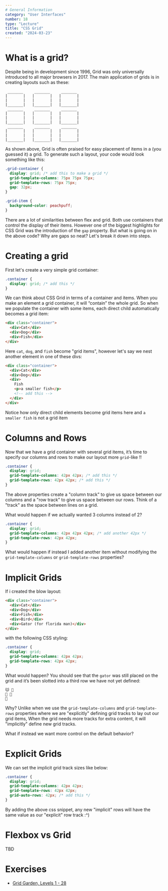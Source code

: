 ```yaml
---
# General Information
category: "User Interfaces"
number: 18
type: "Lecture"
title: "CSS Grid"
created: "2024-03-23"
---
```


# What is a grid?

Despite being in development since 1996, Grid was only universally introduced to all major browsers in 2017. The main application of grids is in creating layouts such as these:

```text
 _______     _______     _______
|       |   |       |   |       |
|       |   |       |   |       |
|_______|   |_______|   |_______|
 _______     _______     _______
|       |   |       |   |       |
|       |   |       |   |       |
|_______|   |_______|   |_______|
 _______     _______     _______
|       |   |       |   |       |
|       |   |       |   |       |
|_______|   |_______|   |_______|

```

As shown above, Grid is often praised for easy placement of items in a (you guessed it) a grid. To generate such a layout, your code would look something like this:

```css
.grid-container {
  display: grid; /* add this to make a grid */
  grid-template-columns: 75px 75px 75px;
  grid-template-rows: 75px 75px;
  gap: 32px;
}

.grid-item {
  background-color: peachpuff;
}
```

There are a lot of similarities between flex and grid. Both use containers that control the display of their items. However one of the biggest highlights for CSS Grid was the introduction of the `gap` property. But what is going on in the above code? Why are gaps so neat? Let's break it down into steps.

# Creating a grid

First let's create a very simple grid container:

```css
.container {
  display: grid; /* add this */
}
```

We can think about CSS Grid in terms of a container and items. When you make an element a grid container, it will “contain” the whole grid. So when we populate the container with some items, each direct child automatically becomes a grid item:

```html
<div class="container">
  <div>Cat</div>
  <div>Dog</div>
  <div>Fish</div>
</div>
```

Here `cat`, `dog`, and `fish` become "grid items", however let's say we nest another element in one of these divs:

```html
<div class="container">
  <div>Cat</div>
  <div>Dog</div>
  <div>
    Fish
    <p>a smaller fish</p>
    <!-- add this -->
  </div>
</div>
```

Notice how only direct child elements become grid items here and `a smaller fish` is not a grid item

# Columns and Rows

Now that we have a grid container with several grid items, it’s time to specify our columns and rows to make our layout more `grid`-like !!

```css
.container {
  display: grid;
  grid-template-columns: 42px 42px; /* add this */
  grid-template-rows: 42px 42px; /* add this */
}
```

The above properties create a "column track" to give us space between our columns and a "row track" to give us space between our rows. Think of a "track" as the space between lines on a grid.

What would happen if we actually wanted 3 columns instead of 2?

```css
.container {
  display: grid;
  grid-template-columns: 42px 42px 42px; /* add another 42px */
  grid-template-rows: 42px 42px;
}
```

What would happen if instead I added another item without modifying the `grid-template-columns` or `grid-template-rows` properties?

# Implicit Grids

If i created the blow layout:

```html
<div class="container">
  <div>Cat</div>
  <div>Dog</div>
  <div>Fish</div>
  <div>Bird</div>
  <div>Gator (for florida man)</div>
</div>
```

with the following CSS styling:

```css
.container {
  display: grid;
  grid-template-columns: 42px 42px;
  grid-template-rows: 42px 42px;
}
```

What would happen? You should see that the `gator` was still placed on the grid and it’s been slotted into a third row we have not yet defined:

```text
🐱 🐶
🐡 🦜
🐊
```

Why? Unlike when we use the `grid-template-columns` and `grid-template-rows` properties where we are "explicitly" defining grid tracks to lay out our grid items, When the grid needs more tracks for extra content, it will "implicitly" define new grid tracks.

What if instead we want more control on the default behavior?

# Explicit Grids

We can set the implicit grid track sizes like below:

```css
.container {
  display: grid;
  grid-template-columns: 42px 42px;
  grid-template-rows: 42px 42px;
  grid-auto-rows: 42px; /* add this */
}
```

By adding the above css snippet, any new "implicit" rows will have the same value as our "explicit" row track :^)

# Flexbox vs Grid

TBD

# Exercises

- [Grid Garden, Levels 1 - 28](https://cssgridgarden.com/)
